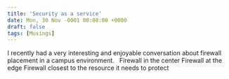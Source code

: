 ```yaml
---
title: 'Security as a service'
date: Mon, 30 Nov -0001 00:00:00 +0000
draft: false
tags: [Musings]
---
```


I recently had a very interesting and enjoyable conversation about firewall placement in a campus environment.   Firewall in the center Firewall at the edge Firewall closest to the resource it needs to protect